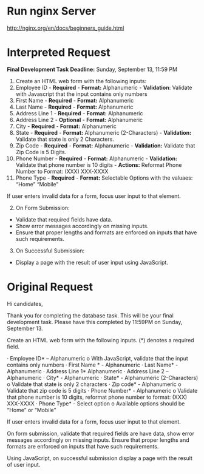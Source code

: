 # Run nginx Server
http://nginx.org/en/docs/beginners_guide.html


# Interpreted Request
**Final Development Task**
**Deadline:** Sunday, September 13, 11:59 PM

1. Create an HTML web form with the following inputs:
  1. Employee ID
    - **Required**
    - **Format:** Alphanumeric
    - **Validation**: Validate with Javascript that the input contains only
                       numbers
  2. First Name
    - **Required**
    - **Format:** Alphanumeric
  3. Last Name
    - **Required**
    - **Format:** Alphanumeric
  4. Address Line 1
    - **Required**
    - **Format:** Alphanumeric
  5. Address Line 2
    - **Optional**
    - **Format:** Alphanumeric
  6. City
    - **Required**
    - **Format:** Alphanumeric
  7. State
    - **Required**
    - **Format:** Alphanumeric (2-Characters)
    - **Validation:** Validate that state is only 2 Characters.
  8. Zip Code
    - **Required**
    - **Format:** Alphanumeric
    - **Validation:** Validate that Zip Code is 5 Digits.
  9. Phone Number
    - **Required**
    - **Format:** Alphanumeric
    - **Validation:** Validate that phone number is 10 digits
    - **Actions:** Reformat Phone Number to Format: (XXX) XXX-XXXX
  10. Phone Type
    - **Required**
    - **Format:** Selectable Options with the valuaes: “Home” “Mobile”

If user enters invalid data for a form, focus user input to that element.

2. On Form Submission:
  - Validate that required fields have data.
  - Show error messages accordingly on missing inputs.
  - Ensure that proper lengths and formats are enforced on inputs that have
    such requirements.

3. On Successful Submission:
  - Display a page with the result of user input using JavaScript.

# Original    Request
Hi candidates,

Thank you for completing the database task.  This will be your final
development task.  Please have this completed by 11:59PM on Sunday, 
September 13.

Create an HTML web form with the following inputs. 
(\*) denotes a required field.

  · Employee ID\* – Alphanumeric
      o With JavaScript, validate that the input contains only numbers
  · First Name \* - Alphanumeric
  · Last Name\* - Alphanumeric
  · Address Line 1\* Alphanumeric
  · Address Line 2 – Alphanumeric
  · City\* - Alphanumeric
  · State\* - Alphanumeric (2-Characters)
      o Validate that state is only 2 characters
  · Zip code\* - Alphanumeric
      o Validate that zip code is 5 digits
  · Phone Number\* - Alphanumeric
      o Validate that phone number is 10 digits, reformat phone number to format:
        (XXX) XXX-XXXX
  · Phone Type\* - Select option
      o Available options should be “Home” or “Mobile”

If user enters invalid data for a form, focus user input to that element.

On form submission, validate that required fields are have data, show error
messages accordingly on missing inputs. Ensure that proper lengths and formats
are enforced on inputs that have such requirements.

 

Using JavaScript, on successful submission display a page with the result of
user input.
